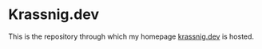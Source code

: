 # Krassnig.dev

This is the repository through which my homepage [krassnig.dev](https://krassnig.dev/) is hosted.